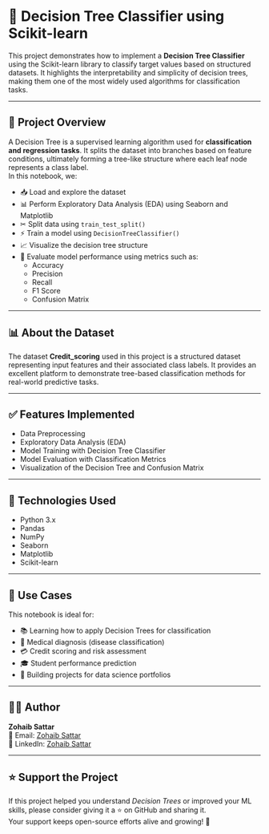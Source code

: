 # 🎯 Decision Tree Classifier using Scikit-learn

This project demonstrates how to implement a **Decision Tree Classifier** using the Scikit-learn library to classify target values based on structured datasets. It highlights the interpretability and simplicity of decision trees, making them one of the most widely used algorithms for classification tasks.

---

## 📘 Project Overview
A Decision Tree is a supervised learning algorithm used for **classification and regression tasks**. It splits the dataset into branches based on feature conditions, ultimately forming a tree-like structure where each leaf node represents a class label.  
In this notebook, we:

- 📥 Load and explore the dataset  
- 📊 Perform Exploratory Data Analysis (EDA) using Seaborn and Matplotlib  
- ✂ Split data using `train_test_split()`  
- ⚡ Train a model using `DecisionTreeClassifier()`  
- 📈 Visualize the decision tree structure  
- 📏 Evaluate model performance using metrics such as:  
  - Accuracy  
  - Precision  
  - Recall  
  - F1 Score  
  - Confusion Matrix  

---

## 📊 About the Dataset
The dataset **Credit_scoring** used in this project is a structured dataset representing input features and their associated class labels. It provides an excellent platform to demonstrate tree-based classification methods for real-world predictive tasks.

---

## ✅ Features Implemented
- Data Preprocessing  
- Exploratory Data Analysis (EDA)  
- Model Training with Decision Tree Classifier  
- Model Evaluation with Classification Metrics  
- Visualization of the Decision Tree and Confusion Matrix  

---

## 🧪 Technologies Used
- Python 3.x  
- Pandas  
- NumPy  
- Seaborn  
- Matplotlib  
- Scikit-learn  

---

## 📂 Use Cases
This notebook is ideal for:

- 📚 Learning how to apply Decision Trees for classification  
- 🏥 Medical diagnosis (disease classification)  
- 💳 Credit scoring and risk assessment  
- 🎓 Student performance prediction  
- 🧳 Building projects for data science portfolios  

---

## 👨‍💻 Author
**Zohaib Sattar**  
📧 Email: [Zohaib Sattar](zabizubi86@gmail.com)  
🔗 LinkedIn: [Zohaib Sattar](https://www.linkedin.com/in/zohaib-sattar)  

---

## ⭐ Support the Project
If this project helped you understand *Decision Trees* or improved your ML skills, please consider giving it a ⭐ on GitHub and sharing it.  
Your support keeps open-source efforts alive and growing! 🚀

